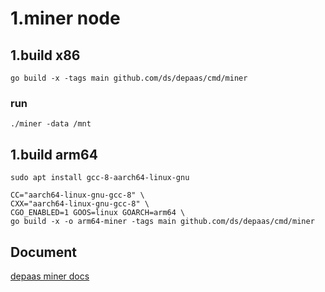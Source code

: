 # 1.miner node
## 1.build x86
```shell
go build -x -tags main github.com/ds/depaas/cmd/miner
```
### run
```shell
./miner -data /mnt
```
## 1.build arm64
```shell
sudo apt install gcc-8-aarch64-linux-gnu
```
```shell
CC="aarch64-linux-gnu-gcc-8" \
CXX="aarch64-linux-gnu-gcc-8" \
CGO_ENABLED=1 GOOS=linux GOARCH=arm64 \
go build -x -o arm64-miner -tags main github.com/ds/depaas/cmd/miner
```
## Document 
[depaas miner docs](https://github.com/tien-ds/tien-miner/wiki)

